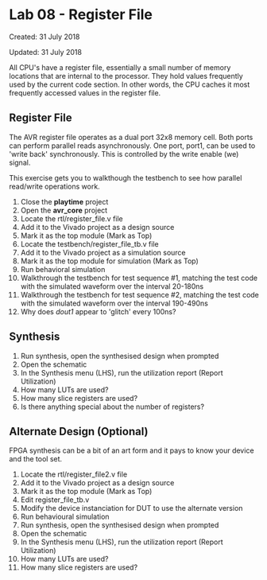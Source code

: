 # Lab 08 - Register File

Created: 31 July 2018

Updated: 31 July 2018

All CPU's have a register file, essentially a small number of memory locations
that are internal to the processor. They hold values frequently used by the
current code section. In other words, the CPU caches it most frequently accessed
values in the register file.

## Register File

The AVR register file operates as a dual port 32x8 memory cell. Both ports can
perform parallel reads asynchronously. One port, port1, can be used to
'write back' synchronously. This is controlled by the write enable (we) signal.

This exercise gets you to walkthough the testbench to see how parallel read/write
operations work.

1. Close the **playtime** project
1. Open the **avr_core** project
1. Locate the rtl/register_file.v file
1. Add it to the Vivado project as a design source
1. Mark it as the top module (Mark as Top)
1. Locate the testbench/register_file_tb.v file
1. Add it to the Vivado project as a simulation source
1. Mark it as the top module for simulation (Mark as Top)
1. Run behavioral simulation
1. Walkthrough the testbench for test sequence #1, matching the test code with
   the simulated waveform over the interval 20-180ns
1. Walkthrough the testbench for test sequence #2, matching the test code with
   the simulated waveform over the interval 190-490ns
1. Why does *dout1* appear to 'glitch' every 100ns?

## Synthesis

1. Run synthesis, open the synthesised design when prompted
1. Open the schematic
1. In the Synthesis menu (LHS), run the utilization report (Report Utilization)
1. How many LUTs are used?
1. How many slice registers are used?
1. Is there anything special about the number of registers?

## Alternate Design (Optional)

FPGA synthesis can be a bit of an art form and it pays to know your device and
the tool set.

1. Locate the rtl/register_file2.v file
1. Add it to the Vivado project as a design source
1. Mark it as the top module (Mark as Top)
1. Edit register_file_tb.v
1. Modify the device instanciation for DUT to use the alternate version
1. Run behavioural simulation
1. Run synthesis, open the synthesised design when prompted
1. Open the schematic
1. In the Synthesis menu (LHS), run the utilization report (Report Utilization)
1. How many LUTs are used?
1. How many slice registers are used?
